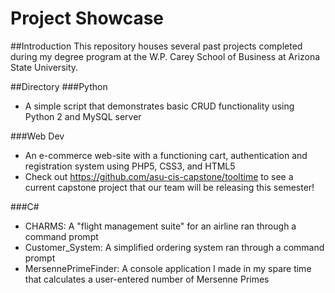 # Project Showcase

##Introduction
This repository houses several past projects completed during my degree program at the W.P. Carey School of Business at Arizona State University. 

##Directory
###Python
* A simple script that demonstrates basic CRUD functionality using Python 2 and MySQL server

###Web Dev
* An e-commerce web-site with a functioning cart, authentication and registration system using PHP5, CSS3, and HTML5
* Check out https://github.com/asu-cis-capstone/tooltime to see a current capstone project that our team will be releasing this semester!

###C#
* CHARMS: A "flight management suite" for an airline ran through a command prompt
* Customer_System: A simplified ordering system ran through a command prompt
* MersennePrimeFinder: A console application I made in my spare time that calculates a user-entered number of Mersenne Primes
